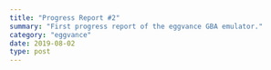 ```yaml
---
title: "Progress Report #2"
summary: "First progress report of the eggvance GBA emulator."
category: "eggvance"
date: 2019-08-02
type: post
---
```

